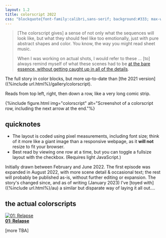 ```yaml
---
layout: 1.2
title: colorscript 2022
css: "blockquote{font-family:calibri,sans-serif; background:#333; max-width:35rem; margin:1rem auto; padding:.015em 1em .35em; line-height:1.5; font-size:.85em;} blockquote ::selection{background:#606060;} figure img{border:1px solid #404040;} #cs{text-align:center; margin-top:1em;} #cs a{transition:.25s; text-decoration:none;} #cs a:hover,#cs a:active,#cs a:focus{opacity:.75;} #cs p{margin-top:2em;}"
---
```

> [The colorscript gives] a sense of not only what the sequences will look like, but what they should feel like too emotionally, just with pure abstract shapes and color. You know, the way you might read sheet music.
> 
> When I was working on actual shots, I would refer to these ... [to] always remind myself of what these scenes had to be <a href="https://www.moma.org/audio/playlist/192/2575" class="ext">at the bare essence, without getting caught up in all of the details</a>.

The full story in color blocks, but more up-to-date than [the 2021 version]({%include url.html%}/gallery/colorscript).

Reads from top left, right, then down a row, like a very long comic strip.

{%include figure.html img="colorscript" alt="Screenshot of a colorscript row, including the next arrow at the end."%}

## quicknotes
- The layout is coded using pixel measurements, including font size; think of it more like a giant image than a responsive webpage, as it **will not** resize to fit your browser.
- Best read by viewing one row at a time, but you can toggle a fullsize layout with the checkbox. (Requires light JavaScript.)

Initially drawn between February and June 2022. The first episode was expanded in August 2022, with more scene detail & occasional text; the rest will probably be published as-is, without further editing or expansion. The story's changed since, and as of writing (January 2023) I've [toyed with]({%include url.html%}/au) a similar but disparate way of laying it all out....

## the actual colorscripts
<div id="cs">
<a href="01"><img src="{%include url.html%}/assets/img/colorscript/01/7-01.png" alt="01: Relapse"><br>
<b>01: Relapse</b></a>

<p>[more TBA]</p>
</div>